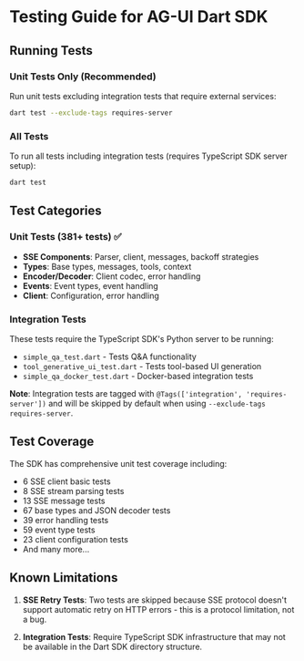 # Testing Guide for AG-UI Dart SDK

## Running Tests

### Unit Tests Only (Recommended)
Run unit tests excluding integration tests that require external services:

```bash
dart test --exclude-tags requires-server
```

### All Tests
To run all tests including integration tests (requires TypeScript SDK server setup):

```bash
dart test
```

## Test Categories

### Unit Tests (381+ tests) ✅
- **SSE Components**: Parser, client, messages, backoff strategies
- **Types**: Base types, messages, tools, context
- **Encoder/Decoder**: Client codec, error handling
- **Events**: Event types, event handling
- **Client**: Configuration, error handling

### Integration Tests
These tests require the TypeScript SDK's Python server to be running:
- `simple_qa_test.dart` - Tests Q&A functionality
- `tool_generative_ui_test.dart` - Tests tool-based UI generation
- `simple_qa_docker_test.dart` - Docker-based integration tests

**Note**: Integration tests are tagged with `@Tags(['integration', 'requires-server'])` and will be skipped by default when using `--exclude-tags requires-server`.

## Test Coverage

The SDK has comprehensive unit test coverage including:
- 6 SSE client basic tests
- 8 SSE stream parsing tests
- 13 SSE message tests
- 67 base types and JSON decoder tests
- 39 error handling tests
- 59 event type tests
- 23 client configuration tests
- And many more...

## Known Limitations

1. **SSE Retry Tests**: Two tests are skipped because SSE protocol doesn't support automatic retry on HTTP errors - this is a protocol limitation, not a bug.

2. **Integration Tests**: Require TypeScript SDK infrastructure that may not be available in the Dart SDK directory structure.